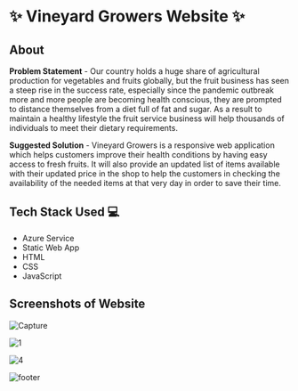 # ✨ Vineyard Growers Website  ✨

## About

**Problem Statement** - Our country holds a huge share of agricultural production for vegetables and fruits globally, but the fruit business has seen a steep rise in the success rate, especially since the pandemic outbreak more and more people are becoming health conscious, they are prompted to distance themselves from a diet full of fat and sugar. As a result to maintain a healthy lifestyle the fruit service business will help thousands of individuals to meet their dietary requirements. 

**Suggested Solution** - Vineyard Growers is a responsive web application which helps customers improve their health conditions by having easy access to fresh fruits. It will also provide an updated list of items available with their updated price in the shop to help the customers in checking the availability of the needed items at that very day in order to save their time. 

## Tech Stack Used 💻

- Azure Service
- Static Web App
- HTML
- CSS
- JavaScript

## Screenshots of Website

![Capture](https://user-images.githubusercontent.com/81551926/181006732-8291e44a-c962-4458-a18f-30fa323004cd.JPG)

![1](https://user-images.githubusercontent.com/81551926/181007758-da768a82-a0a3-4b0c-bf3c-b5b350986114.JPG)

![4](https://user-images.githubusercontent.com/81551926/181008194-4d8fb600-9e94-4ec3-9767-8f46c928cb85.JPG)

![footer](https://user-images.githubusercontent.com/81551926/181007571-44a13a8d-d4f5-4bd8-be49-cbf62d542d8d.JPG)
